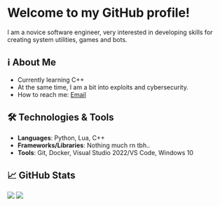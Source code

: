 # Welcome to my GitHub profile!

I am a novice software engineer, very interested in developing skills for creating system utilities, games and bots.

## ℹ️ About Me
- Currently learning C++
- At the same time, I am a bit into exploits and cybersecurity.
- How to reach me: [Email](mailto:miscommon.dev@gmail.com)

## 🛠️ Technologies & Tools
- **Languages**: Python, Lua, C++
- **Frameworks/Libraries**: Nothing much rn tbh..
- **Tools**: Git, Docker, Visual Studio 2022/VS Code, Windows 10

## 📈 GitHub Stats
<img src="https://github-readme-stats.vercel.app/api?username=miscommon&theme=dark&show_icons=true&hide_border=true&count_private=true" />
<img src="https://github-readme-stats.vercel.app/api/top-langs/?username=miscommon&theme=dark&show_icons=true&hide_border=true&layout=compact" />
